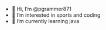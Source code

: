 - 👋 Hi, I’m @pgrammer871
- 👀 I’m interested in sports and coding
- 🌱 I’m currently learning java

<!---
pgrammer871/pgrammer871 is a ✨ special ✨ repository because its `README.md` (this file) appears on your GitHub profile.
You can click the Preview link to take a look at your changes.
--->
